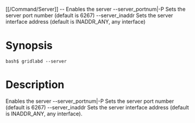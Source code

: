 [[/Command/Server]] -- Enables the server
  --server_portnum|-P                                     Sets the server port number (default is 6267)
  --server_inaddr                                         Sets the server interface address (default is INADDR_ANY, any interface)

# Synopsis

~~~
bash$ gridlabd --server                                                
~~~

# Description

Enables the server
  --server_portnum|-P                                     Sets the server port number (default is 6267)
  --server_inaddr                                         Sets the server interface address (default is INADDR_ANY, any interface).

